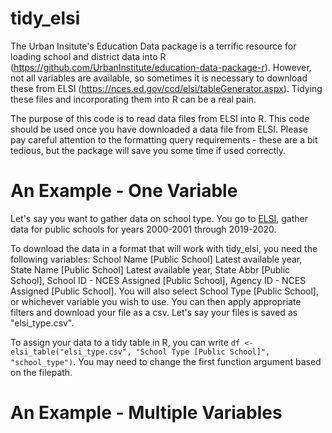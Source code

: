 # tidy_elsi
The Urban Insitute's Education Data package is a terrific resource for loading school and district data into R (https://github.com/UrbanInstitute/education-data-package-r). However, not all variables are available, so sometimes it is necessary to download these from ELSI (https://nces.ed.gov/ccd/elsi/tableGenerator.aspx). Tidying these files and incorporating them into R can be a real pain. 

The purpose of this code  is to read data files from ELSI into R. This code should be used once you have downloaded a data file from ELSI. Please pay careful attention to the formatting query requirements - these are a bit tedious, but the package will save you some time if used correctly.


# An Example - One Variable
Let's say you want to gather data on school type. You go to [ELSI](https://nces.ed.gov/ccd/elsi/tableGenerator.aspx), gather data for public schools for years 2000-2001 through 2019-2020. 

To download the data in a format that will work with tidy_elsi, you need the following variables: School Name [Public School] Latest available year, State Name [Public School] Latest available year, State Abbr [Public School], School ID - NCES Assigned [Public School], Agency ID - NCES Assigned [Public School]. You will also select School Type [Public School], or whichever variable you wish to use. You can then apply appropriate filters and download your file as a csv. Let's say your files is saved as "elsi_type.csv".

To assign your data to a tidy table in R, you can write `df <- elsi_table("elsi_type.csv", "School Type [Public School]", "school_type")`. You may need to change the first function argument based on the filepath. 

# An Example - Multiple Variables

